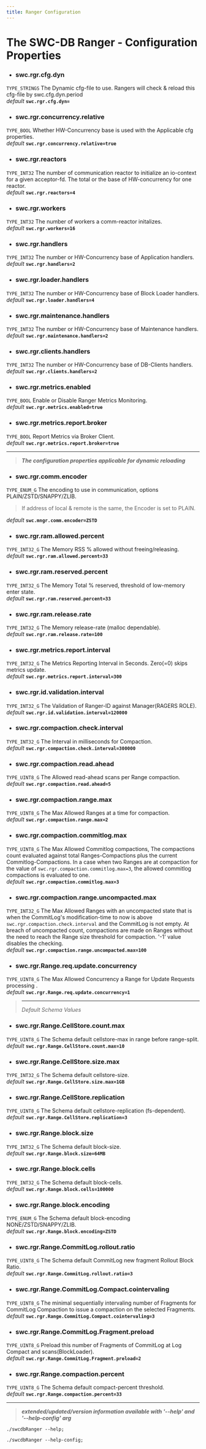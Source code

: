 ```yaml
---
title: Ranger Configuration
---
```




# The SWC-DB Ranger - Configuration Properties



* ### swc.rgr.cfg.dyn
```TYPE_STRINGS```
The Dynamic cfg-file to use. Rangers will check & reload this cfg-file by swc.cfg.dyn.period \
_default_ **```swc.rgr.cfg.dyn=```**


* ### swc.rgr.concurrency.relative
```TYPE_BOOL```
Whether HW-Concurrency base is used with the Applicable cfg properties. \
_default_ **```swc.rgr.concurrency.relative=true```**

* ### swc.rgr.reactors
```TYPE_INT32```
The number of communication reactor to initialize an io-context for a given acceptor-fd.
The total or the base of HW-concurrency for one reactor. \
_default_ **```swc.rgr.reactors=4```**

* ### swc.rgr.workers
```TYPE_INT32```
The number of workers a comm-reactor initalizes. \
_default_ **```swc.rgr.workers=16```**

* ### swc.rgr.handlers
```TYPE_INT32```
The number or HW-Concurrency base of Application handlers. \
_default_ **```swc.rgr.handlers=2```**

* ### swc.rgr.loader.handlers
```TYPE_INT32```
The number or HW-Concurrency base of Block Loader handlers. \
_default_ **```swc.rgr.loader.handlers=4```**


* ### swc.rgr.maintenance.handlers
```TYPE_INT32```
The number or HW-Concurrency base of Maintenance handlers. \
_default_ **```swc.rgr.maintenance.handlers=2```**


* ### swc.rgr.clients.handlers
```TYPE_INT32```
The number or HW-Concurrency base of DB-Clients handlers. \
_default_ **```swc.rgr.clients.handlers=2```**

* ### swc.rgr.metrics.enabled
```TYPE_BOOL```
Enable or Disable Ranger Metrics Monitoring. \
_default_ **```swc.rgr.metrics.enabled=true```**

* ### swc.rgr.metrics.report.broker
```TYPE_BOOL```
Report Metrics via Broker Client. \
_default_ **```swc.rgr.metrics.report.broker=true```**


***

 > **_The configuration properties applicable for dynamic reloading_**

* ### swc.rgr.comm.encoder
```TYPE_ENUM_G```
The encoding to use in communication, options PLAIN/ZSTD/SNAPPY/ZLIB.
> If address of local & remote is the same, the Encoder is set to PLAIN.

  _default_ **```swc.mngr.comm.encoder=ZSTD```**

* ### swc.rgr.ram.allowed.percent
```TYPE_INT32_G```
The Memory RSS % allowed without freeing/releasing. \
_default_ **```swc.rgr.ram.allowed.percent=33```**

* ### swc.rgr.ram.reserved.percent
```TYPE_INT32_G```
The Memory Total % reserved, threshold of low-memory enter state. \
_default_ **```swc.rgr.ram.reserved.percent=33```**

* ### swc.rgr.ram.release.rate
```TYPE_INT32_G```
The Memory release-rate (malloc dependable). \
_default_ **```swc.rgr.ram.release.rate=100```**

* ### swc.rgr.metrics.report.interval
```TYPE_INT32_G```
The Metrics Reporting Interval in Seconds. Zero(=0) skips metrics update.\
_default_ **```swc.rgr.metrics.report.interval=300```**

* ### swc.rgr.id.validation.interval
```TYPE_INT32_G```
The Validation of Ranger-ID against Manager(RAGERS ROLE). \
_default_ **```swc.rgr.id.validation.interval=120000```**

* ### swc.rgr.compaction.check.interval
```TYPE_INT32_G```
The Interval in milliseconds for Compaction. \
_default_ **```swc.rgr.compaction.check.interval=300000```**

* ### swc.rgr.compaction.read.ahead
```TYPE_UINT8_G```
The Allowed read-ahead scans per Range compaction. \
_default_ **```swc.rgr.compaction.read.ahead=5```**

* ### swc.rgr.compaction.range.max
```TYPE_UINT8_G```
The Max Allowed Ranges at a time for compaction. \
_default_ **```swc.rgr.compaction.range.max=2```**

* ### swc.rgr.compaction.commitlog.max
```TYPE_UINT8_G```
The Max Allowed Commitlog compactions, The compactions count evaluated against total Ranges-Compactions plus the current Commitlog-Compactions. In a case when two Ranges are at compaction for the value of `swc.rgr.compaction.commitlog.max=3`, the allowed commitlog compactions is evaluated to one. \
_default_ **```swc.rgr.compaction.commitlog.max=3```**

* ### swc.rgr.compaction.range.uncompacted.max
```TYPE_INT32_G```
The Max Allowed Ranges with an uncompacted state that is when the CommitLog's modification-time to now is above `swc.rgr.compaction.check.interval` and the CommitLog is not empty. At breach of uncompacted count, compactions are made on Ranges without the need to reach the Range size threshold for compaction. '-1' value disables the checking. \
_default_ **```swc.rgr.compaction.range.uncompacted.max=100```**

* ### swc.rgr.Range.req.update.concurrency
```TYPE_UINT8_G```
The Max Allowed Concurrency a Range for Update Requests processing . \
_default_ **```swc.rgr.Range.req.update.concurrency=1```**

  > ***
  > _Default Schema Values_

* ### swc.rgr.Range.CellStore.count.max
```TYPE_UINT8_G```
The Schema default cellstore-max in range before range-split. \
_default_ **```swc.rgr.Range.CellStore.count.max=10```**


* ### swc.rgr.Range.CellStore.size.max
```TYPE_INT32_G```
The Schema default cellstore-size. \
_default_ **```swc.rgr.Range.CellStore.size.max=1GB```**

* ### swc.rgr.Range.CellStore.replication
```TYPE_UINT8_G```
The Schema default cellstore-replication (fs-dependent). \
_default_ **```swc.rgr.Range.CellStore.replication=3```**

* ### swc.rgr.Range.block.size
```TYPE_INT32_G```
The Schema default block-size. \
_default_ **```swc.rgr.Range.block.size=64MB```**

* ### swc.rgr.Range.block.cells
```TYPE_INT32_G```
The Schema default block-cells. \
_default_ **```swc.rgr.Range.block.cells=100000```**

* ### swc.rgr.Range.block.encoding
```TYPE_ENUM_G```
The Schema default block-encoding NONE/ZSTD/SNAPPY/ZLIB. \
_default_ **```swc.rgr.Range.block.encoding=ZSTD```**

* ### swc.rgr.Range.CommitLog.rollout.ratio
```TYPE_UINT8_G```
The Schema default CommitLog new fragment Rollout Block Ratio. \
_default_ **```swc.rgr.Range.CommitLog.rollout.ratio=3```**

* ### swc.rgr.Range.CommitLog.Compact.cointervaling
```TYPE_UINT8_G```
The minimal sequentially intervaling number of Fragments for CommitLog Compaction to issue a compaction on the selected Fragments. \
_default_ **```swc.rgr.Range.CommitLog.Compact.cointervaling=3```**

* ### swc.rgr.Range.CommitLog.Fragment.preload
```TYPE_UINT8_G```
Preload this number of Fragments of CommitLog at Log Compact and scans(BlockLoader). \
_default_ **```swc.rgr.Range.CommitLog.Fragment.preload=2```**

* ### swc.rgr.Range.compaction.percent
```TYPE_UINT8_G```
The Schema default compact-percent threshold. \
_default_ **```swc.rgr.Range.compaction.percent=33```**



***

 > _**extended/updated/version information available with '--help' and '--help-config' arg**_

```
./swcdbRanger --help;
```

```
./swcdbRanger --help-config;
```
